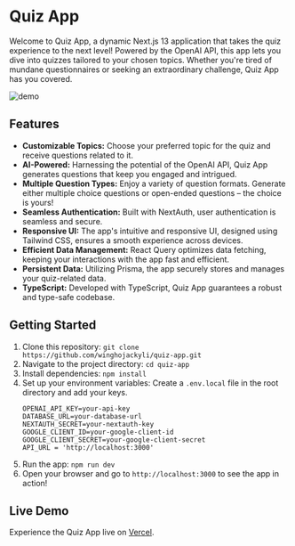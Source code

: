 # Quiz App

Welcome to Quiz App, a dynamic Next.js 13 application that takes the quiz experience to the next level! Powered by the OpenAI API, this app lets you dive into quizzes tailored to your chosen topics. Whether you're tired of mundane questionnaires or seeking an extraordinary challenge, Quiz App has you covered. 

![demo](https://github.com/winghojackyli/quiz-app/assets/108389005/4e0ddd9a-1d59-4d05-bc38-bc76be91d2b3)


## Features

- **Customizable Topics:** Choose your preferred topic for the quiz and receive questions related to it.
- **AI-Powered:** Harnessing the potential of the OpenAI API, Quiz App generates questions that keep you engaged and intrigued.
- **Multiple Question Types:** Enjoy a variety of question formats. Generate either multiple choice questions or open-ended questions – the choice is yours!
- **Seamless Authentication:** Built with NextAuth, user authentication is seamless and secure.
- **Responsive UI:** The app's intuitive and responsive UI, designed using Tailwind CSS, ensures a smooth experience across devices.
- **Efficient Data Management:** React Query optimizes data fetching, keeping your interactions with the app fast and efficient.
- **Persistent Data:** Utilizing Prisma, the app securely stores and manages your quiz-related data.
- **TypeScript:** Developed with TypeScript, Quiz App guarantees a robust and type-safe codebase.

## Getting Started

1. Clone this repository: `git clone https://github.com/winghojackyli/quiz-app.git`
2. Navigate to the project directory: `cd quiz-app`
3. Install dependencies: `npm install`
4. Set up your environment variables: Create a `.env.local` file in the root directory and add your keys.
   ```
   OPENAI_API_KEY=your-api-key
   DATABASE_URL=your-database-url
   NEXTAUTH_SECRET=your-nextauth-key
   GOOGLE_CLIENT_ID=your-google-client-id
   GOOGLE_CLIENT_SECRET=your-google-client-secret
   API_URL = 'http://localhost:3000'
   ```
5. Run the app: `npm run dev`
6. Open your browser and go to `http://localhost:3000` to see the app in action!

## Live Demo

Experience the Quiz App live on [Vercel](https://quiz-app-ten-beryl.vercel.app).
